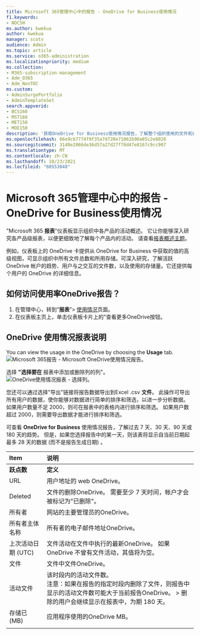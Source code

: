```yaml
---
title: Microsoft 365管理中心中的报告 - OneDrive for Business使用情况
f1.keywords:
- NOCSH
ms.author: kwekua
author: kwekua
manager: scotv
audience: Admin
ms.topic: article
ms.service: o365-administration
ms.localizationpriority: medium
ms.collection:
- M365-subscription-management
- Adm_O365
- Adm_NonTOC
ms.custom:
- AdminSurgePortfolio
- AdminTemplateSet
search.appverid:
- BCS160
- MST160
- MET150
- MOE150
description: '获取OneDrive for Business使用情况报告，了解整个组织使用的文件和存储的总数。 '
ms.openlocfilehash: 66e9cb7774f9f35a7d720e71062b90a85c2e6026
ms.sourcegitcommit: 3140e2866de36d57a27d27f70d47e8167c9cc907
ms.translationtype: MT
ms.contentlocale: zh-CN
ms.lasthandoff: 10/23/2021
ms.locfileid: "60553048"
---
```

# <a name="microsoft-365-reports-in-the-admin-center---onedrive-for-business-usage"></a>Microsoft 365管理中心中的报告 - OneDrive for Business使用情况

"Microsoft 365 **报表**"仪表板显示组织中各产品的活动概述。 它让你能够深入研究各产品级报表，以便更细致地了解每个产品内的活动。 请查看[报表概述主题](activity-reports.md)。
  
例如，仪表板上的 OneDrive 卡提供从 OneDrive for Business 中获取的值的高级视图，可显示组织中所有文件总数和所用存储。可深入研究，了解活跃 OneDrive 帐户的趋势、用户与之交互的文件数，以及使用的存储量。它还提供每个用户的 OneDrive 的详细信息。

## <a name="how-do-i-get-to-the-onedrive-usage-report"></a>如何访问使用率OneDrive报告？

1. 在管理中心，转到“**报表**”\> <a href="https://go.microsoft.com/fwlink/p/?linkid=2074756" target="_blank">使用情况</a>页面。 
2. 在仪表板主页上，单击仪表板卡片上的"查看更多OneDrive按钮。
  
## <a name="interpret-the-onedrive-usage-report"></a>OneDrive 使用情况报表说明

You can view the usage in the OneDrive by choosing the **Usage** tab.<br/>![Microsoft 365报告 - Microsoft OneDrive使用情况报告。](../../media/3cdaf2fb-1817-479b-a0e1-2afa228690cf.png)

选择 **"选择要在** 报表中添加或删除列的列"。  <br/> ![OneDrive使用情况报表 - 选择列。](../../media/9ee80f25-cfe3-411d-8e31-08f1507d18c1.png)

您还可以通过选择"导出"链接将报告数据导出到Excel .csv **文件**。 此操作可导出所有用户的数据，使你能够对数据进行简单的排序和筛选，以进一步分析数据。 如果用户数量不足 2000，则可在报表中的表格内进行排序和筛选。 如果用户数超过 2000，则需要导出数据才能进行排序和筛选。 

可查看 **OneDrive for Business** 使用情况报告，了解过去 7 天、30 天、90 天或 180 天的趋势。 但是，如果您选择报告中的某一天，则该表将显示自当前日期起最多 28 天的数据 (而不是报告生成日期) 。
  
|Item|说明|
|:-----|:-----|
|**跃点数**|**定义**|
|URL  <br/> |用户地址的 web OneDrive。 <br/> |
|Deleted  <br/> |文件的删除OneDrive。 需要至少 7 天时间，帐户才会被标记为"已删除"。  <br/> |
|所有者  <br/> |网站的主要管理员的OneDrive。   <br/> |
|所有者主体名称  <br/> |所有者的电子邮件地址OneDrive。 <br/> |
|上次活动日期 (UTC)   <br/> | 文件活动在文件中执行的最新OneDrive。 如果 OneDrive 不曾有文件活动，其值将为空。  <br/> |
|文件  <br/> |文件中文件OneDrive。 <br/>|
|活动文件  <br/> | 该时段内的活动文件数。<br/> 注意：如果在报告的指定时段内删除了文件，则报告中显示的活动文件数可能大于当前报告OneDrive。 >  删除的用户会继续显示在报表中，为期 180 天。  <br/> |
|存储已 (MB)   <br/> |应用程序使用的OneDrive MB。 |
|||
